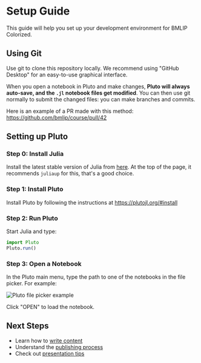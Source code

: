 # Setup Guide

This guide will help you set up your development environment for BMLIP Colorized.

## Using Git

Use git to clone this repository locally. We recommend using "GitHub Desktop" for an easy-to-use graphical interface.

When you open a notebook in Pluto and make changes, **Pluto will always auto-save, and the `.jl` notebook files get modified**. You can then use git normally to submit the changed files: you can make branches and commits.

Here is an example of a PR made with this method: https://github.com/bmlip/course/pull/42

## Setting up Pluto

### Step 0: Install Julia
Install the latest stable version of Julia from [here](https://julialang.org/install/). At the top of the page, it recommends `juliaup` for this, that's a good choice.

### Step 1: Install Pluto
Install Pluto by following the instructions at https://plutojl.org/#install

### Step 2: Run Pluto
Start Julia and type:

```julia
import Pluto
Pluto.run()
```

### Step 3: Open a Notebook
In the Pluto main menu, type the path to one of the notebooks in the file picker. For example:

![Pluto file picker example](https://github.com/user-attachments/assets/96579ab5-1732-44a6-9454-8d4a8a486845)

Click "OPEN" to load the notebook.

## Next Steps

- Learn how to [write content](content_writing.md)
- Understand the [publishing process](publishing.md)
- Check out [presentation tips](presentation.md) 
